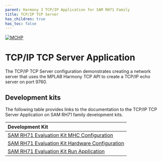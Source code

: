 ```yaml
---
parent: Harmony 3 TCP/IP Application for SAM RH71 Family
title: TCP/IP TCP Server
has_children: true
has_toc: false
---
```

[![MCHP](https://www.microchip.com/ResourcePackages/Microchip/assets/dist/images/logo.png)](https://www.microchip.com)

# TCP/IP TCP Server Application

The TCP/IP TCP Server configuration demonstrates creating a network server that uses the MPLAB Harmony TCP API to create a TCP/IP echo server on port 9760.

## Development kits
The following table provides links to the documentation to the TCP/IP TCP Server Application on SAM RH71 family development kits.

| Development Kit |
|:---------|
|[SAM RH71 Evaluation Kit MHC Configuration](docs/readme_mhc_configuration.md) |
|[SAM RH71 Evaluation Kit Hardware Configuration](docs/readme_hardware_configuration.md) |
|[SAM RH71 Evaluation Kit Run Application](docs/readme_run_application.md) |
